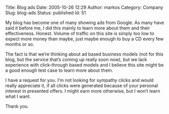 Title: Blog ads
Date: 2005-10-26 12:29
Author: markos
Category: Company
Slug: blog-ads
Status: published
Id: 51

<html>
 <body>
  <div>
   <p>
    My blog has become one of many showing ads from Google. As many have said it before me, I did this mainly to learn more about them and their effectiveness. Honest. Volume of traffic on this site is simply too low to expect more money than maybe, just maybe enough to buy a CD every few months or so.
   </p>
   <p>
    The fact is that we’re thinking about ad based business models (not for this blog, but the service that’s coming up really soon now), but we lack experience with click-through based models and I believe this site might be a good enough test case to learn more about them.
   </p>
   <p>
    I have a request for you. I’m not looking for sympathy clicks and would really appreciate it, if all clicks were generated because of your personal interest in presented offers. I might earn more otherwise, but I won’t learn what I want.
   </p>
   <p>
    Thank you.
   </p>
  </div>
 </body>
</html>